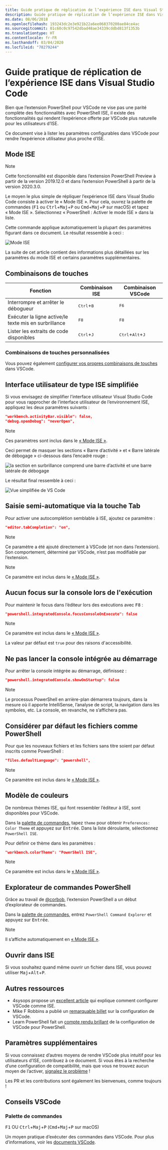 ```yaml
---
title: Guide pratique de réplication de l’expérience ISE dans Visual Studio Code
description: Guide pratique de réplication de l’expérience ISE dans Visual Studio Code
ms.date: 08/06/2018
ms.openlocfilehash: 193243dc2e3e921b22a6ee068370200ae84ce4ac
ms.sourcegitcommit: 01c60c0c97542dbad48ae34339cddbd813f1353b
ms.translationtype: HT
ms.contentlocale: fr-FR
ms.lasthandoff: 03/04/2020
ms.locfileid: "78279244"
---
```

# <a name="how-to-replicate-the-ise-experience-in-visual-studio-code"></a>Guide pratique de réplication de l’expérience ISE dans Visual Studio Code

Bien que l’extension PowerShell pour VSCode ne vise pas une parité complète des fonctionnalités avec PowerShell ISE, il existe des fonctionnalités qui rendent l’expérience offerte par VSCode plus naturelle pour les utilisateurs d’ISE.

Ce document vise à lister les paramètres configurables dans VSCode pour rendre l’expérience utilisateur plus proche d’ISE.

## <a name="ise-mode"></a>Mode ISE

> [!NOTE]
> Cette fonctionnalité est disponible dans l’extension PowerShell Preview à partir de la version 2019.12.0 et dans l’extension PowerShell à partir de la version 2020.3.0.

Le moyen le plus simple de répliquer l’expérience ISE dans Visual Studio Code consiste à activer le « Mode ISE ».
Pour cela, ouvrez la palette de commandes (<kbd>F1</kbd> ou <kbd>Ctrl</kbd>+<kbd>Maj</kbd>+<kbd>P</kbd> ou <kbd>Cmd</kbd>+<kbd>Maj</kbd>+<kbd>P</kbd> sur macOS) et tapez « Mode ISE ».
Sélectionnez « PowerShell : Activer le mode ISE » dans la liste.

Cette commande applique automatiquement la plupart des paramètres figurant dans ce document.
Le résultat ressemble à ceci :

![Mode ISE](media/How-To-Replicate-the-ISE-Experience-In-VSCode/3-ise-mode.png)

La suite de cet article contient des informations plus détaillées sur les paramètres du mode ISE et certains paramètres supplémentaires.

## <a name="key-bindings"></a>Combinaisons de touches

| Fonction                              | Combinaison ISE                  | Combinaison VSCode                              |
| ----------------                      | -----------                  | --------------                              |
| Interrompre et arrêter le débogueur          | <kbd>Ctrl</kbd>+<kbd>B</kbd> | <kbd>F6</kbd>                               |
| Exécuter la ligne active/le texte mis en surbrillance | <kbd>F8</kbd>                | <kbd>F8</kbd>                               |
| Lister les extraits de code disponibles               | <kbd>Ctrl</kbd>+<kbd>J</kbd> | <kbd>Ctrl</kbd>+<kbd>Alt</kbd>+<kbd>J</kbd> |

### <a name="custom-key-bindings"></a>Combinaisons de touches personnalisées

Vous pouvez également [configurer vos propres combinaisons de touches](https://code.visualstudio.com/docs/getstarted/keybindings#_custom-keybindings-for-refactorings) dans VSCode.

## <a name="simplified-ise-like-ui"></a>Interface utilisateur de type ISE simplifiée

Si vous envisagez de simplifier l’interface utilisateur Visual Studio Code pour vous rapprocher de l’interface utilisateur de l’environnement ISE, appliquez les deux paramètres suivants :

```json
"workbench.activityBar.visible": false,
"debug.openDebug": "neverOpen",
```

> [!NOTE]
> Ces paramètres sont inclus dans le [« Mode ISE »](#ise-mode).

Ceci permet de masquer les sections « Barre d’activité » et « Barre latérale de débogage » ci-dessous dans l’encadré rouge :

![la section en surbrillance comprend une barre d’activité et une barre latérale de débogage](media/How-To-Replicate-the-ISE-Experience-In-VSCode/1-highlighted-sidebar.png)

Le résultat final ressemble à ceci :

![Vue simplifiée de VS Code](media/How-To-Replicate-the-ISE-Experience-In-VSCode/2-simplified-ui.png)

## <a name="tab-completion"></a>Saisie semi-automatique via la touche Tab

Pour activer une autocomplétion semblable à ISE, ajoutez ce paramètre :

```json
"editor.tabCompletion": "on",
```

> [!NOTE]
> Ce paramètre a été ajouté directement à VSCode (et non dans l’extension). Son comportement, déterminé par VSCode, n’est pas modifiable par l’extension.

> [!NOTE]
> Ce paramètre est inclus dans le [« Mode ISE »](#ise-mode).

## <a name="no-focus-on-console-when-executing"></a>Aucun focus sur la console lors de l'exécution

Pour maintenir le focus dans l’éditeur lors des exécutions avec <kbd>F8</kbd> :

```json
"powershell.integratedConsole.focusConsoleOnExecute": false
```

> [!NOTE]
> Ce paramètre est inclus dans le [« Mode ISE »](#ise-mode).

La valeur par défaut est `true` pour des raisons d'accessibilité.

## <a name="dont-start-integrated-console-on-startup"></a>Ne pas lancer la console intégrée au démarrage

Pour arrêter la console intégrée au démarrage, définissez :

```json
"powershell.integratedConsole.showOnStartup": false
```

> [!NOTE]
> Le processus PowerShell en arrière-plan démarrera toujours, dans la mesure où il apporte IntelliSense, l’analyse de script, la navigation dans les symboles, etc. La console, en revanche, ne s’affichera pas.

## <a name="assume-files-are-powershell-by-default"></a>Considérer par défaut les fichiers comme PowerShell

Pour que les nouveaux fichiers et les fichiers sans titre soient par défaut inscrits comme PowerShell :

```json
"files.defaultLanguage": "powershell",
```

> [!NOTE]
> Ce paramètre est inclus dans le [« Mode ISE »](#ise-mode).

## <a name="color-scheme"></a>Modèle de couleurs

De nombreux thèmes ISE, qui font ressembler l’éditeur à ISE, sont disponibles pour VSCode.

Dans la [palette de commandes], tapez `theme` pour obtenir `Preferences: Color Theme` et appuyez sur <kbd>Entrée</kbd>.
Dans la liste déroulante, sélectionnez `PowerShell ISE`.

Pour définir ce thème dans les paramètres :

```json
"workbench.colorTheme": "PowerShell ISE",
```

> [!NOTE]
> Ce paramètre est inclus dans le [« Mode ISE »](#ise-mode).

## <a name="powershell-command-explorer"></a>Explorateur de commandes PowerShell

Grâce au travail de [@corbob](https://github.com/corbob), l’extension PowerShell a un début d’explorateur de commandes.

Dans la [palette de commandes], entrez `PowerShell Command Explorer` et appuyez sur <kbd>Entrée</kbd>.

> [!NOTE]
> Il s’affiche automatiquement en [« Mode ISE »](#ise-mode).

## <a name="open-in-the-ise"></a>Ouvrir dans ISE

Si vous souhaitez quand même ouvrir un fichier dans ISE, vous pouvez utiliser <kbd>Maj</kbd>+<kbd>Alt</kbd>+<kbd>P</kbd>.

## <a name="other-resources"></a>Autres ressources

- 4sysops propose un [excellent article](https://4sysops.com/archives/make-visual-studio-code-look-and-behave-like-powershell-ise/) qui explique comment configurer VSCode comme ISE.
- Mike F Robbins a publié un [remarquable billet](https://mikefrobbins.com/2017/08/24/how-to-install-visual-studio-code-and-configure-it-as-a-replacement-for-the-powershell-ise/) sur la configuration de VSCode.
- Learn PowerShell fait un [compte rendu brillant](https://www.learnpwsh.com/setup-vs-code-for-powershell/) de la configuration de VSCode pour PowerShell.

## <a name="more-settings"></a>Paramètres supplémentaires

Si vous connaissez d’autres moyens de rendre VSCode plus intuitif pour les utilisateurs d’ISE, contribuez à ce document. Si vous êtes à la recherche d’une configuration de compatibilité, mais que vous ne trouvez aucun moyen de l’activer, [signalez le problème](https://github.com/PowerShell/vscode-powershell/issues/new/choose) !

Les PR et les contributions sont également les bienvenues, comme toujours !

## <a name="vscode-tips"></a>Conseils VSCode

### <a name="command-palette"></a>Palette de commandes

<kbd>F1</kbd> OU <kbd>Ctrl</kbd>+<kbd>Maj</kbd>+<kbd>P</kbd> (<kbd>Cmd</kbd>+<kbd>Maj</kbd>+<kbd>P</kbd> sur macOS)

Un moyen pratique d’exécuter des commandes dans VSCode.
Pour plus d’informations, voir les [documents VSCode](https://code.visualstudio.com/docs/getstarted/userinterface#_command-palette).

[Palette de commandes]: #command-palette
